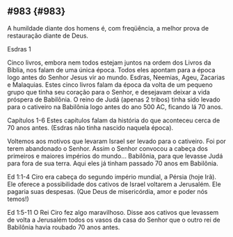 ## #983 {#983}

A humildade diante dos homens é, com freqüência, a melhor prova de restauração diante de Deus.

Esdras 1

Cinco livros, embora nem todos estejam juntos na ordem dos Livros da Bíblia, nos falam de uma única época. Todos eles apontam para a época logo antes do Senhor Jesus vir ao mundo. Esdras, Neemias, Ageu, Zacarias e Malaquias. Estes cinco livros falam da época da volta de um pequeno grupo que tinha seu coração para o Senhor, e desejavam deixar a vida próspera de Babilônia. O reino de Judá (apenas 2 tribos) tinha sido levado para o cativeiro na Babilônia logo antes do ano 500 AC, ficando lá 70 anos.

Capítulos 1-6 Estes capítulos falam da história do que aconteceu cerca de 70 anos antes. (Esdras não tinha nascido naquela época).

Voltemos aos motivos que levaram Israel ser levado para o cativeiro. Foi por terem abandonado o Senhor. Assim o Senhor convocou a cabeça dos primeiros e maiores impérios do mundo... Babilônia, para que levasse Judá para fora de sua terra. Aqui eles já tinham passado 70 anos em Babilônia.

Ed 1:1-4 Ciro era cabeça do segundo império mundial, a Pérsia (hoje Irã). Ele oferece a possibilidade dos cativos de Israel voltarem a Jerusalém. Ele pagaria suas despesas. (Que Deus de misericórdia, amor e poder nós temos!)

Ed 1:5-11 O Rei Ciro fez algo maravilhoso. Disse aos cativos que levassem de volta a Jerusalém todos os vasos da casa do Senhor que o outro rei de Babilônia havia roubado 70 anos antes.